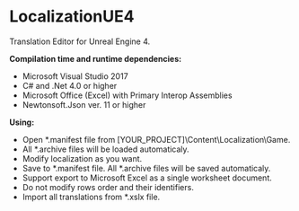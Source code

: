 # LocalizationUE4

Translation Editor for Unreal Engine 4.

**Compilation time and runtime dependencies:**
- Microsoft Visual Studio 2017
- C# and .Net 4.0 or higher
- Microsoft Office (Excel) with Primary Interop Assemblies 
- Newtonsoft.Json ver. 11 or higher

**Using:**
- Open *.manifest file from [YOUR_PROJECT]\Content\Localization\Game.
- All *.archive files will be loaded automaticaly.
- Modify localization as you want.
- Save to *.manifest file. All *.archive files will be saved automaticaly.
- Support export to Microsoft Excel as a single worksheet document.
- Do not modify rows order and their identifiers.
- Import all translations from *.xslx file.
